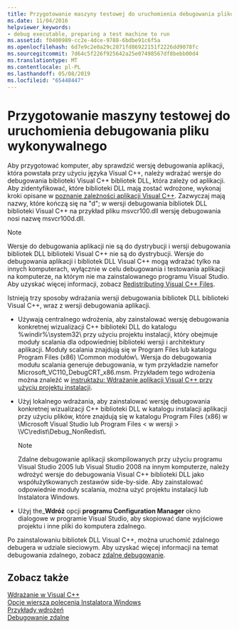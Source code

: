 ```yaml
---
title: Przygotowanie maszyny testowej do uruchomienia debugowania pliku wykonywalnego
ms.date: 11/04/2016
helpviewer_keywords:
- debug executable, preparing a test machine to run
ms.assetid: f0400989-cc2e-4dce-9788-6bdbe91c6f5a
ms.openlocfilehash: 6d7e9c2e0a29c2871fd86922151f2226dd9078fc
ms.sourcegitcommit: 7d64c5f226f925642a25e07498567df8bebb00d4
ms.translationtype: MT
ms.contentlocale: pl-PL
ms.lasthandoff: 05/08/2019
ms.locfileid: "65448447"
---
```

# <a name="preparing-a-test-machine-to-run-a-debug-executable"></a>Przygotowanie maszyny testowej do uruchomienia debugowania pliku wykonywalnego

Aby przygotować komputer, aby sprawdzić wersję debugowania aplikacji, która powstała przy użyciu języka Visual C++, należy wdrażać wersje do debugowania biblioteki Visual C++ bibliotek DLL, która zależy od aplikacji. Aby zidentyfikować, które biblioteki DLL mają zostać wdrożone, wykonaj kroki opisane w [poznanie zależności aplikacji Visual C++](understanding-the-dependencies-of-a-visual-cpp-application.md). Zazwyczaj mają nazwy, które kończą się na "d"; w wersji debugowania bibliotek DLL biblioteki Visual C++ na przykład pliku msvcr100.dll wersję debugowania nosi nazwę msvcr100d.dll.

> [!NOTE]
>  Wersje do debugowania aplikacji nie są do dystrybucji i wersji debugowania bibliotek DLL biblioteki Visual C++ nie są do dystrybucji. Wersje do debugowania aplikacji i bibliotek DLL Visual C++ mogą wdrażać tylko na innych komputerach, wyłącznie w celu debugowania i testowania aplikacji na komputerze, na którym nie ma zainstalowanego programu Visual Studio. Aby uzyskać więcej informacji, zobacz [Redistributing Visual C++ Files](redistributing-visual-cpp-files.md).

Istnieją trzy sposoby wdrażania wersji debugowania bibliotek DLL biblioteki Visual C++, wraz z wersji debugowania aplikacji.

- Używają centralnego wdrożenia, aby zainstalować wersję debugowania konkretnej wizualizacji C++ biblioteki DLL do katalogu %windir%\system32\ przy użyciu projektu instalacji, który obejmuje moduły scalania dla odpowiedniej biblioteki wersji i architektury aplikacji. Moduły scalania znajdują się w Program Files lub katalogu Program Files (x86) \Common modułów\\. Wersja do debugowania modułu scalania generuje debugowania, w tym przykładzie namefor Microsoft_VC110_DebugCRT_x86.msm. Przykładem tego wdrożenia można znaleźć w [instruktażu: Wdrażanie aplikacji Visual C++ przy użyciu projektu instalacji](walkthrough-deploying-a-visual-cpp-application-by-using-a-setup-project.md).

- Użyj lokalnego wdrażania, aby zainstalować wersję debugowania konkretnej wizualizacji C++ biblioteki DLL w katalogu instalacji aplikacji przy użyciu plików, które znajdują się w katalogu Program Files (x86) w \Microsoft Visual Studio lub Program Files \< w wersji > \VC\redist\Debug_NonRedist\\.

    > [!NOTE]
    >  Zdalne debugowanie aplikacji skompilowanych przy użyciu programu Visual Studio 2005 lub Visual Studio 2008 na innym komputerze, należy wdrożyć wersje do debugowania Visual C++ biblioteki DLL jako współużytkowanych zestawów side-by-side. Aby zainstalować odpowiednie moduły scalania, można użyć projektu instalacji lub Instalatora Windows.

- Użyj the_**Wdróż** opcji **programu Configuration Manager** okno dialogowe w programie Visual Studio, aby skopiować dane wyjściowe projektu i inne pliki do komputera zdalnego.

Po zainstalowaniu bibliotek DLL Visual C++, można uruchomić zdalnego debugera w udziale sieciowym. Aby uzyskać więcej informacji na temat debugowania zdalnego, zobacz [zdalne debugowanie](/visualstudio/debugger/remote-debugging.md).

## <a name="see-also"></a>Zobacz także

[Wdrażanie w Visual C++](deployment-in-visual-cpp.md)<br>
[Opcje wiersza polecenia Instalatora Windows](/windows/desktop/Msi/command-line-options)<br>
[Przykłady wdrożeń](deployment-examples.md)<br>
[Debugowanie zdalne](/visualstudio/debugger/remote-debugging.md)
